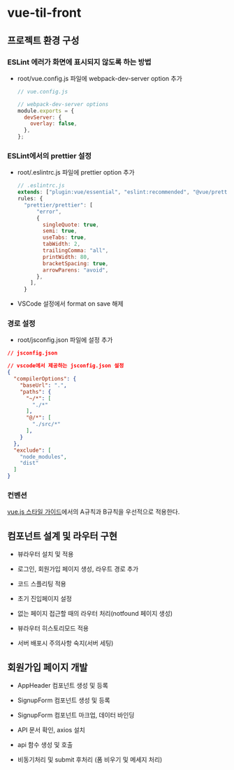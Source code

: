# vue-til-front
## 프로젝트 환경 구성

### ESLint 에러가 화면에 표시되지 않도록 하는 방법

- root/vue.config.js 파일에 webpack-dev-server option 추가

  ```js
  // vue.config.js

  // webpack-dev-server options
  module.exports = {
    devServer: {
      overlay: false,
    },
  };
  ```

### ESLint에서의 prettier 설정

- root/.eslintrc.js 파일에 prettier option 추가

  ```js
  // .eslintrc.js
  extends: ["plugin:vue/essential", "eslint:recommended", "@vue/prettier"],
  rules: {
    "prettier/prettier": [
        "error",
        {
          singleQuote: true,
          semi: true,
          useTabs: true,
          tabWidth: 2,
          trailingComma: "all",
          printWidth: 80,
          bracketSpacing: true,
          arrowParens: "avoid",
        },
      ],
    }
  ```

- VSCode 설정에서 format on save 해제

### 경로 설정

  - root/jsconfig.json 파일에 설정 추가

  ```json
  // jsconfig.json

  // vscode에서 제공하는 jsconfig.json 설정
  {
    "compilerOptions": {
      "baseUrl": ".",
      "paths": {
        "~/*": [
          "./*"
        ],
        "@/*": [
          "./src/*"
        ],
      }
    },
    "exclude": [
      "node_modules",
      "dist"
    ]
  }
  ```

  ### 컨벤션

  [vue.js 스타일 가이드](https://kr.vuejs.org/v2/style-guide/index.html)에서의 A규칙과 B규칙을 우선적으로 적용한다.



  ## 컴포넌트 설계 및 라우터 구현
  
  - 뷰라우터 설치 및 적용

  - 로그인, 회원가입 페이지 생성, 라우트 경로 추가

  - 코드 스플리팅 적용

  - 초기 진입페이지 설정
  
  - 없는 페이지 접근할 때의 라우터 처리(notfound 페이지 생성)
  
  - 뷰라우터 히스토리모드 적용
  
  - 서버 배포시 주의사항 숙지(서버 세팅)
  
  ## 회원가입 페이지 개발

  - AppHeader 컴포넌트 생성 및 등록

  - SignupForm 컴포넌트 생성 및 등록

  - SignupForm 컴포넌트 마크업, 데이터 바인딩

  - API 문서 확인, axios 설치

  - api 함수 생성 및 호출

  - 비동기처리 및 submit 후처리 (폼 비우기 및 메세지 처리)
